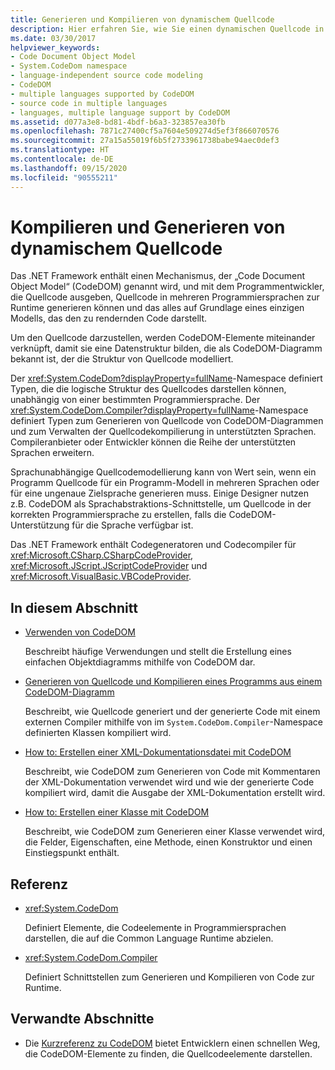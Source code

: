```yaml
---
title: Generieren und Kompilieren von dynamischem Quellcode
description: Hier erfahren Sie, wie Sie einen dynamischen Quellcode in .NET mit dem Code Document Object Model (CodeDOM) kompilieren und generieren. CodeDOM-Elemente werden miteinander verbunden, um einen CodeDOM-Graphen zu bilden.
ms.date: 03/30/2017
helpviewer_keywords:
- Code Document Object Model
- System.CodeDom namespace
- language-independent source code modeling
- CodeDOM
- multiple languages supported by CodeDOM
- source code in multiple languages
- languages, multiple language support by CodeDOM
ms.assetid: d077a3e8-bd81-4bdf-b6a3-323857ea30fb
ms.openlocfilehash: 7871c27400cf5a7604e509274d5ef3f866070576
ms.sourcegitcommit: 27a15a55019f6b5f2733961738babe94aec0def3
ms.translationtype: HT
ms.contentlocale: de-DE
ms.lasthandoff: 09/15/2020
ms.locfileid: "90555211"
---
```

# <a name="compile-and-generate-dynamic-source-code"></a>Kompilieren und Generieren von dynamischem Quellcode

Das .NET Framework enthält einen Mechanismus, der „Code Document Object Model“ (CodeDOM) genannt wird, und mit dem Programmentwickler, die Quellcode ausgeben, Quellcode in mehreren Programmiersprachen zur Runtime generieren können und das alles auf Grundlage eines einzigen Modells, das den zu rendernden Code darstellt.  
  
Um den Quellcode darzustellen, werden CodeDOM-Elemente miteinander verknüpft, damit sie eine Datenstruktur bilden, die als CodeDOM-Diagramm bekannt ist, der die Struktur von Quellcode modelliert.  
  
Der <xref:System.CodeDom?displayProperty=fullName>-Namespace definiert Typen, die die logische Struktur des Quellcodes darstellen können, unabhängig von einer bestimmten Programmiersprache. Der <xref:System.CodeDom.Compiler?displayProperty=fullName>-Namespace definiert Typen zum Generieren von Quellcode von CodeDOM-Diagrammen und zum Verwalten der Quellcodekompilierung in unterstützten Sprachen. Compileranbieter oder Entwickler können die Reihe der unterstützten Sprachen erweitern.  
  
Sprachunabhängige Quellcodemodellierung kann von Wert sein, wenn ein Programm Quellcode für ein Programm-Modell in mehreren Sprachen oder für eine ungenaue Zielsprache generieren muss. Einige Designer nutzen z.B. CodeDOM als Sprachabstraktions-Schnittstelle, um Quellcode in der korrekten Programmiersprache zu erstellen, falls die CodeDOM-Unterstützung für die Sprache verfügbar ist.  
  
Das .NET Framework enthält Codegeneratoren und Codecompiler für <xref:Microsoft.CSharp.CSharpCodeProvider>, <xref:Microsoft.JScript.JScriptCodeProvider> und <xref:Microsoft.VisualBasic.VBCodeProvider>.  
  
## <a name="in-this-section"></a>In diesem Abschnitt

- [Verwenden von CodeDOM](using-the-codedom.md)

  Beschreibt häufige Verwendungen und stellt die Erstellung eines einfachen Objektdiagramms mithilfe von CodeDOM dar.  
  
- [Generieren von Quellcode und Kompilieren eines Programms aus einem CodeDOM-Diagramm](generating-and-compiling-source-code-from-a-codedom-graph.md)  

  Beschreibt, wie Quellcode generiert und der generierte Code mit einem externen Compiler mithilfe von im `System.CodeDom.Compiler`-Namespace definierten Klassen kompiliert wird.  
  
- [How to: Erstellen einer XML-Dokumentationsdatei mit CodeDOM](how-to-create-an-xml-documentation-file-using-codedom.md)  

  Beschreibt, wie CodeDOM zum Generieren von Code mit Kommentaren der XML-Dokumentation verwendet wird und wie der generierte Code kompiliert wird, damit die Ausgabe der XML-Dokumentation erstellt wird.  
  
- [How to: Erstellen einer Klasse mit CodeDOM](how-to-create-a-class-using-codedom.md)  

  Beschreibt, wie CodeDOM zum Generieren einer Klasse verwendet wird, die Felder, Eigenschaften, eine Methode, einen Konstruktor und einen Einstiegspunkt enthält.  
  
## <a name="reference"></a>Referenz  

- <xref:System.CodeDom>  

  Definiert Elemente, die Codeelemente in Programmiersprachen darstellen, die auf die Common Language Runtime abzielen.  
  
- <xref:System.CodeDom.Compiler>  

  Definiert Schnittstellen zum Generieren und Kompilieren von Code zur Runtime.  
  
## <a name="related-sections"></a>Verwandte Abschnitte  

- Die [Kurzreferenz zu CodeDOM](/previous-versions/dotnet/netframework-4.0/f1dfsbhc(v=vs.100)) bietet Entwicklern einen schnellen Weg, die CodeDOM-Elemente zu finden, die Quellcodeelemente darstellen.
